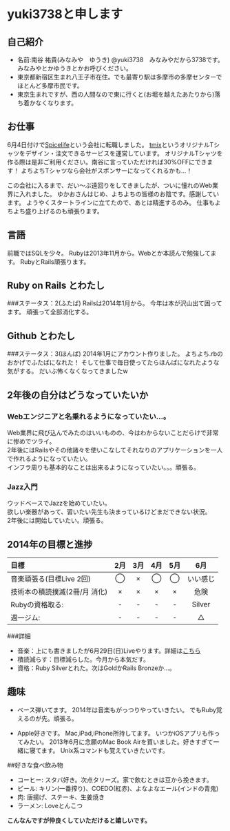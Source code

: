 # yuki3738と申します
## 自己紹介
* 名前:南谷 祐貴(みなみや　ゆうき) @yuki3738　みなみやだから3738です。
みなみやとかゆうきとかお呼びください。
* 東京都新宿区生まれ八王子市在住。でも最寄り駅は多摩市の多摩センターでほとんど多摩市民です。
* 東京生まれですが、西の人間なので東に行くと(お堀を越えたあたりから)落ち着かなくなります。

## お仕事
6月4日付けで[Spicelife](http://spicelife.jp/)という会社に転職しました。
[tmix](http://tmix.jp/)というオリジナルTシャツをデザイン・注文できるサービスを運営しています。
オリジナルTシャツを作る際は是非ご利用ください。南谷に言っていただければ30%OFFにできます！
よちよちTシャツなら会社がスポンサーになってくれるかも…！


この会社に入るまで、だい〜ぶ遠回りをしてきましたが、ついに憧れのWeb業界に入れました。
ゆかおさんはじめ、よちよちの皆様のお陰です。感謝しています。
ようやくスタートラインに立てたので、あとは精進するのみ。
仕事もよちよち盛り上げるのも頑張ります。


## 言語
前職ではSQLを少々。
Rubyは2013年11月から。Webとか本読んで勉強してます。
RubyとRails頑張ります。

## Ruby on Rails とわたし
###ステータス：2(ふたば)
Railsは2014年1月から。
今年は本が沢山出て困ってます。
頑張って全部消化する。

## Github とわたし
###ステータス：3(ほんば)
2014年1月にアカウント作りました。
よちよち.rbのおかげでふたばになれた！
そして仕事で毎日使ってたらほんばになれたような気がする。
だいぶ怖くなくなってきましたw

## 2年後の自分はどうなっていたいか
### Webエンジニアと名乗れるようになっていたい…。
Web業界に飛び込んでみたのはいいものの、今はわからないことだらけで非常に惨めでツライ。  
2年後にはRailsやその他諸々を使いこなしてそれなりのアプリケーションを一人で作れるようになっていたい。  
インフラ周りも基本的なことは出来るようになっていたい。。。頑張る。

### Jazz入門
ウッドベースでJazzを始めていたい。  
欲しい楽器があって、習いたい先生も決まっているけどまだできない状況。  
2年後には開始していたい。頑張る。

## 2014年の目標と進捗
|            目標           | 2月 | 3月 | 4月 | 5月 | 6月 |
|:-------------------------|:---:|:---:|:---:|:---:|:---:|
|音楽頑張る(目標Live 2回)     |  ◯  |  ×  |  ◯  |  ◯  | いい感じ|
|技術本の積読撲滅(2冊/月 消化) |  ×  |  ×  |  ×  |  ×  | 危険|
|Rubyの資格取る:			|  -  |  -  |  -  | - | Silver |
|週一ジム:			|  -  |  -  |  -  |  -  | △ |


###詳細
* 音楽：上にも書きましたが6月29日(日)Liveやります。詳細は[こちら](https://www.facebook.com/notes/%E5%8D%97%E8%B0%B7-%E7%A5%90%E8%B2%B4/%E5%91%8A%E7%9F%A56%E6%9C%8829%E6%97%A5%E6%97%A5%E3%81%8A%E6%98%BC%E3%81%ABlive%E3%82%84%E3%82%8A%E3%81%BE%E3%81%99/704250499621195)
* 積読減らす：目標減らした。今月から本気だす。
* 資格：Ruby Silverとれた。次はGoldかRails Bronzeか…。

## 趣味
* ベース弾いてます。
2014年は音楽もがっつりやっていきたい。
でもRuby覚えるのが先。頑張る。

* Apple好きです。
Mac,iPad,iPhone所持してます。
いつかiOSアプリも作ってみたい。
2013年6月に念願のMac Book Airを買いました。好きすぎて一緒に寝てます。
Unix系コマンドも覚えていきたいです。

##好きな食べ飲み物
* コーヒー: スタバ好き。次点タリーズ。家で飲むときは豆から挽きます。
* ビール:   キリン(一番搾り)、COEDO(紅赤)、よなよなエール(インドの青鬼)
* 肉:       唐揚げ、ステーキ、生姜焼き
* ラーメン: Loveとんこつ


**こんなんですが仲良くしていただけると嬉しいです。**
